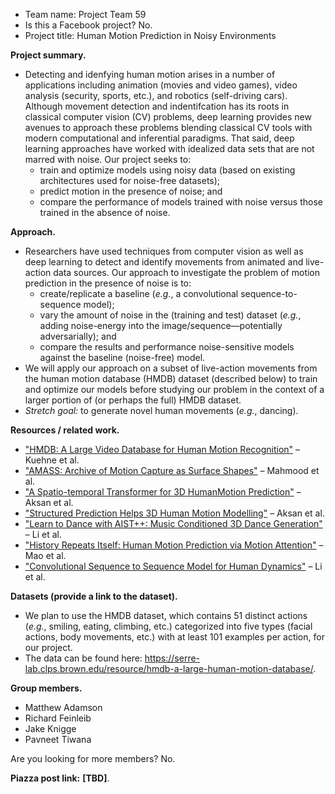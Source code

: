 - Team name: Project Team 59
- Is this a Facebook project? No.
- Project title: Human Motion Prediction in Noisy Environments

**Project summary.**
- Detecting and idenfying human motion arises in a number of applications
including animation (movies and video games), video analysis (security,
sports, etc.), and robotics (self-driving cars). Although movement detection
and indentifcation has its roots in classical computer vision (CV) problems,
deep learning provides new avenues to approach these problems blending 
classical CV tools with modern computational and inferential paradigms. That
said, deep learning approaches have worked with idealized data sets that are
not marred with noise. Our project seeks to:
    - train and optimize models using noisy data (based on existing 
    architectures used for noise-free datasets);
    - predict motion in the presence of noise; and
    - compare the performance of models trained with noise versus those 
    trained in the absence of noise.

**Approach.**
- Researchers have used techniques from computer vision as well as deep
learning to detect and identify movements from animated and live-action data
sources.
Our approach to investigate the problem of motion prediction in the presence of
noise is to:
    - create/replicate a baseline (*e.g.*, a convolutional 
    sequence-to-sequence model);
    - vary the amount of noise in the (training and test) dataset 
    (*e.g.*, adding noise-energy into the image/sequence—potentially 
    adversarially); and
    - compare the results and performance noise-sensitive models against
    the baseline (noise-free) model.
- We will apply our approach on a subset of live-action movements from the human
motion database (HMDB) dataset (described below) to train and optimize our
models before studying our problem in the context of a larger portion of (or
perhaps the full) HMDB dataset.
- *Stretch goal:* to generate novel human movements (*e.g.*, dancing).

**Resources / related work.**
+ ["HMDB: A Large Video Database for Human Motion Recognition"](https://serre-lab.clps.brown.edu/wp-content/uploads/2012/08/Kuehne_etal_iccv11.pdf) – Kuehne et al.
+ ["AMASS: Archive of Motion Capture as Surface Shapes"](https://arxiv.org/pdf/1904.03278.pdf) – Mahmood et al.
+ ["A Spatio-temporal Transformer for 3D HumanMotion Prediction"](https://arxiv.org/pdf/2004.08692.pdf) – Aksan et al.
+ ["Structured Prediction Helps 3D Human Motion Modelling"](https://arxiv.org/pdf/1910.09070.pdf) – Aksan et al.
+ ["Learn to Dance with AIST++: Music Conditioned 3D Dance Generation"](https://paperswithcode.com/paper/learn-to-dance-with-aist-music-conditioned-3d) – Li et al.
+ ["History Repeats Itself: Human Motion Prediction via Motion Attention"](https://paperswithcode.com/paper/history-repeats-itself-human-motion) – Mao et al.
+ ["Convolutional Sequence to Sequence Model for Human Dynamics"](https://arxiv.org/pdf/1805.00655.pdf) – Li et al.

**Datasets (provide a link to the dataset).**
- We plan to use the HMDB dataset, which contains 51
distinct actions (*e.g.*, smiling, eating, climbing, etc.) categorized into five
types (facial actions, body movements, etc.) with at least 101 examples per
action, for our project.
- The data can be found here:
<https://serre-lab.clps.brown.edu/resource/hmdb-a-large-human-motion-database/>.

**Group members.**
- Matthew Adamson
- Richard Feinleib
- Jake Knigge
- Pavneet Tiwana

Are you looking for more members? No.

**Piazza post link:** **[TBD]**.
